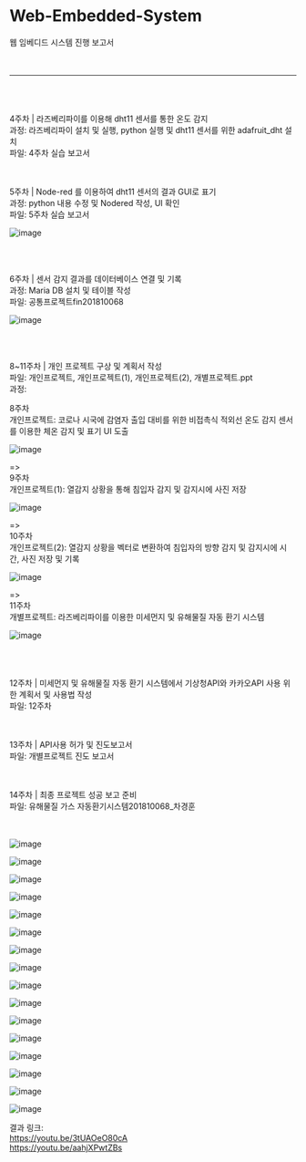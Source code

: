 # Web-Embedded-System
웹 임베디드 시스템 진행 보고서
<br><br><br>
<hr>
<br><br><br>
4주차 | 라즈베리파이를 이용해 dht11 센서를 통한 온도 감지<br>
과정: 라즈베리파이 설치 및 실행, python 실행 및 dht11 센서를 위한 adafruit_dht 설치 <br>
파일: 4주차 실습 보고서<br>
<br><br>

5주차 | Node-red 를 이용하여 dht11 센서의 결과 GUI로 표기<br>
과정: python 내용 수정 및 Nodered 작성, UI 확인<br>
파일: 5주차 실습 보고서<br>

![image](https://github.com/cksuwjr/Web-Embedded-System/assets/63836325/34834123-241f-43be-a974-a879844103ba)

<br><br>

6주차 | 센서 감지 결과를 데이터베이스 연결 및 기록<br>
과정: Maria DB 설치 및 테이블 작성<br>
파일: 공통프로젝트fin201810068<br>

![image](https://github.com/cksuwjr/Web-Embedded-System/assets/63836325/a3d98d9d-53d4-4187-9879-4816dd6b0e02)

<br><br>

8~11주차 | 개인 프로젝트 구상 및 계획서 작성<br>
파일: 개인프로젝트, 개인프로젝트(1), 개인프로젝트(2), 개별프로젝트.ppt<br>
과정:<br>

8주차 <br>
개인프로젝트: 코로나 시국에 감염자 출입 대비를 위한 비접촉식 적외선 온도 감지 센서를 이용한 체온 감지 및 표기 UI 도출<br>

![image](https://github.com/cksuwjr/Web-Embedded-System/assets/63836325/36040dfb-5520-405a-972d-5a05cdf1b2cf)

=> <br>
9주차 <br>
개인프로젝트(1): 열감지 상황을 통해 침입자 감지 및 감지시에 사진 저장<br>

![image](https://github.com/cksuwjr/Web-Embedded-System/assets/63836325/38b39ae4-7fb5-4a24-9adf-765d2228fc7d)

=> <br>
10주차 <br>
개인프로젝트(2): 열감지 상황을 벡터로 변환하여 침입자의 방향 감지 및 감지시에 시간, 사진 저장 및 기록<br>

![image](https://github.com/cksuwjr/Web-Embedded-System/assets/63836325/2ed63fbb-c81a-4b02-b2ba-317f60f98a4d)

=> <br>
11주차 <br>
개별프로젝트: 라즈베리파이를 이용한 미세먼지 및 유해물질 자동 환기 시스템<br>

![image](https://github.com/cksuwjr/Web-Embedded-System/assets/63836325/5dcd8f49-0505-4bb5-b5fb-103a26dbe672)

<br><br><br>
12주차 | 미세먼지 및 유해물질 자동 환기 시스템에서 기상청API와 카카오API 사용 위한 계획서 및 사용법 작성<br>
파일: 12주차<br>
<br><br>

13주차 | API사용 허가 및 진도보고서<br>
파일: 개별프로젝트 진도 보고서<br>
<br><br>

14주차 | 최종 프로젝트 성공 보고 준비<br>
파일: 유해물질 가스 자동환기시스템201810068_차경훈<br>
<br><br>

![image](https://github.com/cksuwjr/Web-Embedded-System/assets/63836325/bd3f5c73-4a02-4182-be25-2c17d832f6ff)

![image](https://github.com/cksuwjr/Web-Embedded-System/assets/63836325/ae376516-2e7e-4302-8b83-99c1a91b90d5)

![image](https://github.com/cksuwjr/Web-Embedded-System/assets/63836325/1d0e2636-dd14-45bc-9e03-b661b1788096)

![image](https://github.com/cksuwjr/Web-Embedded-System/assets/63836325/3d994f7e-b486-4a97-84fa-b4a90b8e755e)

![image](https://github.com/cksuwjr/Web-Embedded-System/assets/63836325/0725e1c3-f87c-4779-a9e0-331494e39eca)

![image](https://github.com/cksuwjr/Web-Embedded-System/assets/63836325/891c421c-b7c5-471d-b512-40a98bd131a1)

![image](https://github.com/cksuwjr/Web-Embedded-System/assets/63836325/3ee66104-d8af-44eb-bde5-9ab8400d0dd3)

![image](https://github.com/cksuwjr/Web-Embedded-System/assets/63836325/cc9460e4-194d-4b6b-9924-a95fcec0cbe6)

![image](https://github.com/cksuwjr/Web-Embedded-System/assets/63836325/cffec452-caad-4a30-aa7e-0255b05b7d15)

![image](https://github.com/cksuwjr/Web-Embedded-System/assets/63836325/b9b26b48-820c-42df-9a8a-ae8923223ecf)

![image](https://github.com/cksuwjr/Web-Embedded-System/assets/63836325/ae135bb3-8b45-4170-98a3-fe151dee41ca)

![image](https://github.com/cksuwjr/Web-Embedded-System/assets/63836325/72f5a1bd-95a1-46c7-9f3d-379eaa003b7c)

![image](https://github.com/cksuwjr/Web-Embedded-System/assets/63836325/57c9b678-ede5-4f73-8aa9-662ce4d11d0a)

![image](https://github.com/cksuwjr/Web-Embedded-System/assets/63836325/bbb1ef72-832a-43dc-873d-97a89e8e08c8)

![image](https://github.com/cksuwjr/Web-Embedded-System/assets/63836325/26123928-1cb3-44d6-9de7-a02fedbad0d6)

![image](https://github.com/cksuwjr/Web-Embedded-System/assets/63836325/fea06837-fb61-4b65-bbcc-094cbb7335e8)

결과 링크: <br>
https://youtu.be/3tUAOeO80cA <br>
https://youtu.be/aahjXPwtZBs <br>











